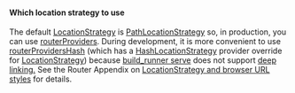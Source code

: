 <div class="alert alert-warning" markdown="1">
  <h4>Which location strategy to use</h4>

  The default [LocationStrategy][] is [PathLocationStrategy][] so, in
  production, you can use [routerProviders][].
  During development, it is more convenient to use [routerProvidersHash]
  (which has a [HashLocationStrategy][] provider override for [LocationStrategy][])
  because [build_runner serve][] does not support [deep linking.][deep linking]
  See the Router Appendix on [LocationStrategy and browser URL styles][appendix]
  for details.
</div>

[appendix]: /angular/guide/router/appendices#browser-url-styles
[build_runner serve]: /tools/build_runner#serve
[deep linking]: https://en.wikipedia.org/wiki/Deep_linking
[HashLocationStrategy]: /api/angular_router/angular_router/HashLocationStrategy-class
[LocationStrategy]: /api/angular_router/angular_router/LocationStrategy-class
[PathLocationStrategy]: /api/angular_router/angular_router/PathLocationStrategy-class
[routerProviders]: /api/angular_router/angular_router/routerProviders-constant
[routerProvidersHash]: /api/angular_router/angular_router/routerProvidersHash-constant
